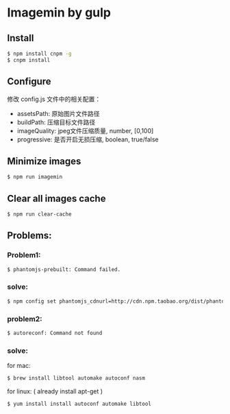# Imagemin by gulp

## Install
```bash
$ npm install cnpm -g
$ cnpm install
```

## Configure
修改 config.js 文件中的相关配置：
+ assetsPath: 原始图片文件路径
+ buildPath: 压缩目标文件路径
+ imageQuality: jpeg文件压缩质量, number, [0,100]
+ progressive: 是否开启无损压缩, boolean, true/false

## Minimize images
```bash
$ npm run imagemin
```

## Clear all images cache
```bash
$ npm run clear-cache
```

## Problems:

### Problem1:
```bash
$ phantomjs-prebuilt: Command failed.
```
### solve: 
```bash
$ npm config set phantomjs_cdnurl=http://cdn.npm.taobao.org/dist/phantomjs_cdnurl
```

### problem2:
```bash
$ autoreconf: Command not found
```
### solve:
for mac:
```bash
$ brew install libtool automake autoconf nasm
```
for linux: ( already install apt-get )
```bash
$ yum install install autoconf automake libtool
```

